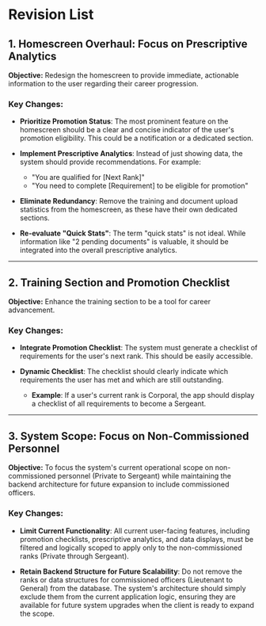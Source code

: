 # Revision List

## 1. Homescreen Overhaul: Focus on Prescriptive Analytics

**Objective:** Redesign the homescreen to provide immediate, actionable information to the user regarding their career progression.

### Key Changes:

- **Prioritize Promotion Status**: The most prominent feature on the homescreen should be a clear and concise indicator of the user's promotion eligibility. This could be a notification or a dedicated section.

- **Implement Prescriptive Analytics**: Instead of just showing data, the system should provide recommendations. For example:
  - "You are qualified for [Next Rank]"
  - "You need to complete [Requirement] to be eligible for promotion"

- **Eliminate Redundancy**: Remove the training and document upload statistics from the homescreen, as these have their own dedicated sections.

- **Re-evaluate "Quick Stats"**: The term "quick stats" is not ideal. While information like "2 pending documents" is valuable, it should be integrated into the overall prescriptive analytics.

---

## 2. Training Section and Promotion Checklist

**Objective:** Enhance the training section to be a tool for career advancement.

### Key Changes:

- **Integrate Promotion Checklist**: The system must generate a checklist of requirements for the user's next rank. This should be easily accessible.

- **Dynamic Checklist**: The checklist should clearly indicate which requirements the user has met and which are still outstanding.
  - **Example**: If a user's current rank is Corporal, the app should display a checklist of all requirements to become a Sergeant.

---

## 3. System Scope: Focus on Non-Commissioned Personnel

**Objective:** To focus the system's current operational scope on non-commissioned personnel (Private to Sergeant) while maintaining the backend architecture for future expansion to include commissioned officers.

### Key Changes:

- **Limit Current Functionality**: All current user-facing features, including promotion checklists, prescriptive analytics, and data displays, must be filtered and logically scoped to apply only to the non-commissioned ranks (Private through Sergeant).

- **Retain Backend Structure for Future Scalability**: Do not remove the ranks or data structures for commissioned officers (Lieutenant to General) from the database. The system's architecture should simply exclude them from the current application logic, ensuring they are available for future system upgrades when the client is ready to expand the scope.

